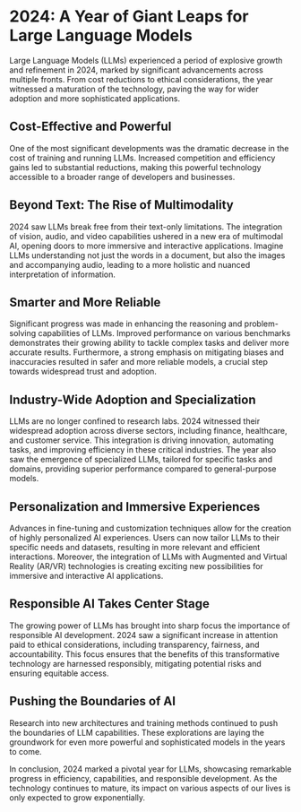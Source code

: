 # 2024: A Year of Giant Leaps for Large Language Models

Large Language Models (LLMs) experienced a period of explosive growth and refinement in 2024, marked by significant advancements across multiple fronts.  From cost reductions to ethical considerations, the year witnessed a maturation of the technology, paving the way for wider adoption and more sophisticated applications.

## Cost-Effective and Powerful

One of the most significant developments was the dramatic decrease in the cost of training and running LLMs.  Increased competition and efficiency gains led to substantial reductions, making this powerful technology accessible to a broader range of developers and businesses.

## Beyond Text: The Rise of Multimodality

2024 saw LLMs break free from their text-only limitations.  The integration of vision, audio, and video capabilities ushered in a new era of multimodal AI, opening doors to more immersive and interactive applications.  Imagine LLMs understanding not just the words in a document, but also the images and accompanying audio, leading to a more holistic and nuanced interpretation of information.

## Smarter and More Reliable

Significant progress was made in enhancing the reasoning and problem-solving capabilities of LLMs.  Improved performance on various benchmarks demonstrates their growing ability to tackle complex tasks and deliver more accurate results.  Furthermore, a strong emphasis on mitigating biases and inaccuracies resulted in safer and more reliable models, a crucial step towards widespread trust and adoption.

##  Industry-Wide Adoption and Specialization

LLMs are no longer confined to research labs.  2024 witnessed their widespread adoption across diverse sectors, including finance, healthcare, and customer service.  This integration is driving innovation, automating tasks, and improving efficiency in these critical industries.  The year also saw the emergence of specialized LLMs, tailored for specific tasks and domains, providing superior performance compared to general-purpose models.

## Personalization and Immersive Experiences

Advances in fine-tuning and customization techniques allow for the creation of highly personalized AI experiences.  Users can now tailor LLMs to their specific needs and datasets, resulting in more relevant and efficient interactions.  Moreover, the integration of LLMs with Augmented and Virtual Reality (AR/VR) technologies is creating exciting new possibilities for immersive and interactive AI applications.

##  Responsible AI Takes Center Stage

The growing power of LLMs has brought into sharp focus the importance of responsible AI development.  2024 saw a significant increase in attention paid to ethical considerations, including transparency, fairness, and accountability.  This focus ensures that the benefits of this transformative technology are harnessed responsibly, mitigating potential risks and ensuring equitable access.

##  Pushing the Boundaries of AI

Research into new architectures and training methods continued to push the boundaries of LLM capabilities.  These explorations are laying the groundwork for even more powerful and sophisticated models in the years to come.


In conclusion, 2024 marked a pivotal year for LLMs, showcasing remarkable progress in efficiency, capabilities, and responsible development. As the technology continues to mature, its impact on various aspects of our lives is only expected to grow exponentially.